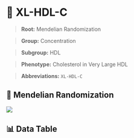 # 🧪 XL-HDL-C

> **Root:** Mendelian Randomization

> **Group:** Concentration  

> **Subgroup:** HDL

> **Phenotype:** Cholesterol in Very Large HDL  

> **Abbreviations:** `XL-HDL-C`

## 🧬 Mendelian Randomization  

<img src="/MR/Figures/Inverse/XLhengxianHDLhengxianC.png"/>


## 📊 Data Table


<CsvTableMRI src="/MR/Data/Inverse/XLhengxianHDLhengxianC.csv"/>
